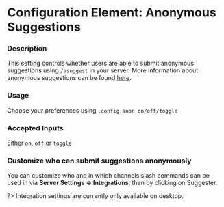 # Configuration Element: Anonymous Suggestions 

### Description
This setting controls whether users are able to submit anonymous suggestions using `/asuggest` in your server. More information about anonymous suggestions can be found [here](/topics/anonymous-suggestions.md).

### Usage
Choose your preferences using `.config anon on/off/toggle`

### Accepted Inputs
Either `on`, `off` or `toggle`

### Customize who can submit suggestions anonymously
You can customize who and in which channels slash commands can be used in via **Server Settings → Integrations**, then by clicking on Suggester. 

?> Integration settings are currently only available on desktop.
